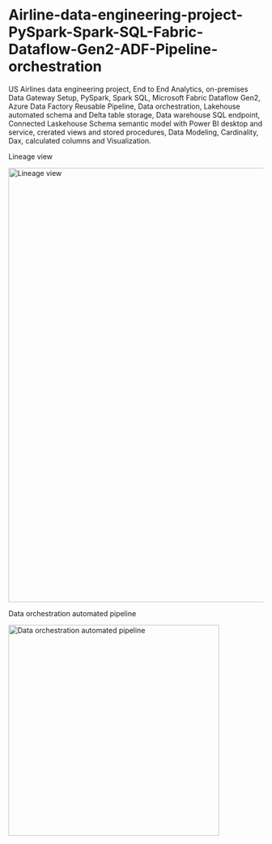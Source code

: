 # Airline-data-engineering-project-PySpark-Spark-SQL-Fabric-Dataflow-Gen2-ADF-Pipeline-orchestration
US Airlines data engineering project, End to End Analytics, on-premises Data Gateway Setup, PySpark, Spark SQL, Microsoft Fabric Dataflow Gen2, Azure Data Factory Reusable Pipeline, Data orchestration, Lakehouse automated schema and Delta table storage, Data warehouse SQL endpoint, Connected Laskehouse Schema semantic model with Power BI desktop and service, crerated views and stored procedures, Data Modeling, Cardinality, Dax, calculated columns and Visualization. 

Lineage view

<img width="857" alt="Lineage view" src="https://github.com/user-attachments/assets/09a00dc9-91b3-4bcb-acde-8946954771b6">

Data orchestration automated pipeline

<img width="416" alt="Data orchestration automated pipeline" src="https://github.com/user-attachments/assets/9a6dd28f-dd7f-4b09-b921-55eb43c1b883">


